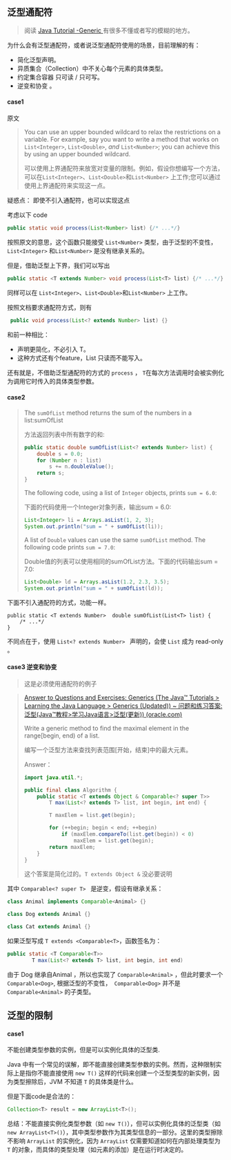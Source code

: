 
## 泛型通配符

> 阅读 [Java Tutorial -Generic ](https://docs.oracle.com/javase/tutorial/java/generics)  有很多不懂或者写的模糊的地方。

为什么会有泛型通配符，或者说泛型通配符使用的场景，目前理解的有：

- 简化泛型声明。
- 异质集合（Collection）中不关心每个元素的具体类型。
- 约定集合容器 只可读 / 只可写。
- 逆变和协变 。



#### case1 

原文

> You can use an upper bounded wildcard to relax the restrictions on a variable. For example, say you want to write a method that works on `List<Integer>`, `List<Double>`, *and* `List<Number>`; you can achieve this by using an upper bounded wildcard.
>
> 可以使用上界通配符来放宽对变量的限制。例如，假设你想编写一个方法，可以在`List<Integer>`、`List<Double>`和`List<Number>` 上工作;您可以通过使用上界通配符来实现这一点。

疑惑点： 即使不引入通配符，也可以实现这点

考虑以下 code

```java
public static void process(List<Number> list) {/* ...*/}
```

按照原文的意思，这个函数只能接受 `List<Number>` 类型，由于泛型的不变性，`List<Integer>` 和`List<Number>`  是没有继承关系的。

但是，借助泛型上下界，我们可以写出

```java
public static <T extends Number> void process(List<T> list) {/* ...*/}
```

同样可以在 `List<Integer>`、`List<Double>`和`List<Number>` 上工作。



按照文档要求通配符方式，则有

```java
 public void process(List<? extends Number> list) {}
```

和前一种相比：

- 声明更简化，不必引入 T。
- 这种方式还有个feature，List 只读而不能写入。

还有就是，不借助泛型通配符的方式的 `process` ， `T`在每次方法调用时会被实例化为调用它时传入的具体类型参数。



#### case2

> The `sumOfList` method returns the sum of the numbers in a list:sumOfList
>
> 方法返回列表中所有数字的和:
>
> ```java
> public static double sumOfList(List<? extends Number> list) {
>     double s = 0.0;
>     for (Number n : list)
>         s += n.doubleValue();
>     return s;
> }
> ```
>
> The following code, using a list of `Integer` objects, prints `sum = 6.0`:
>
> 下面的代码使用一个Integer对象列表，输出sum = 6.0:
>
> ```java
> List<Integer> li = Arrays.asList(1, 2, 3);
> System.out.println("sum = " + sumOfList(li));
> ```
>
> A list of `Double` values can use the same `sumOfList` method. The following code prints `sum = 7.0`:
>
> Double值的列表可以使用相同的sumOfList方法。下面的代码输出sum = 7.0:
>
> ```java
> List<Double> ld = Arrays.asList(1.2, 2.3, 3.5);
> System.out.println("sum = " + sumOfList(ld));
> ```



下面不引入通配符的方式，功能一样。

```
public static <T extends Number>  double sumOfList(List<T> list) {
    /* ...*/
}
```

不同点在于，使用 `List<? extends Number> ` 声明的，会使 `List` 成为 read-only 。



#### case3 逆变和协变

>  这是必须使用通配符的例子



> [Answer to Questions and Exercises: Generics (The Java™ Tutorials > Learning the Java Language > Generics (Updated)) ~ 问题和练习答案:泛型(Java™教程>学习Java语言>泛型(更新)) (oracle.com)](https://docs.oracle.com/javase/tutorial/java/generics/QandE/generics-answers.html)
>
> Write a generic method to find the maximal element in the range[begin, end) of a list.
>
> 编写一个泛型方法来查找列表范围[开始，结束]中的最大元素。
>
> Answer：
>
> ```java
> import java.util.*;
> 
> public final class Algorithm {
>     public static <T extends Object & Comparable<? super T>>
>         T max(List<? extends T> list, int begin, int end) {
> 
>         T maxElem = list.get(begin);
> 
>         for (++begin; begin < end; ++begin)
>             if (maxElem.compareTo(list.get(begin)) < 0)
>                 maxElem = list.get(begin);
>         return maxElem;
>     }
> }
> 
> ```
>
> 这个答案是简化过的。`T extends Object &` 没必要说明



其中 `Comparable<? super T> ` 是逆变，假设有继承关系：

```java
class Animal implements Comparable<Animal> {}

class Dog extends Animal {}

class Cat extends Animal {}
```

如果泛型写成 `T extends <Comparable<T>`，函数签名为：

```java
public static <T Comparable<T>>
        T max(List<? extends T> list, int begin, int end)
```

由于 Dog 继承自Animal ，所以也实现了 `Comparable<Animal>` ，但此时要求一个 ` Comparable<Dog>`, 根据泛型的不变性，` Comparable<Dog>` 并不是 ` Comparable<Animal>` 的子类型。



## 泛型的限制

#### case1 

不能创建类型参数的实例，但是可以实例化具体的泛型类.



Java 中有一个常见的误解，即不能直接创建类型参数的实例。然而，这种限制实际上是指你不能直接使用 `new T()` 这样的代码来创建一个泛型类型的新实例，因为类型擦除后，JVM 不知道 `T` 的具体类是什么。

但是下面code是合法的：

```java
Collection<T> result = new ArrayList<T>();
```

总结：不能直接实例化类型参数（如 `new T()`），但可以实例化具体的泛型类（如 `new ArrayList<T>()`），其中类型参数作为其类型信息的一部分。这里的类型擦除不影响 `ArrayList` 的实例化，因为 `ArrayList` 仅需要知道如何在内部处理类型为 `T` 的对象，而具体的类型处理（如元素的添加）是在运行时决定的。







